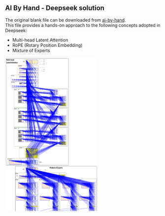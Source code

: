 ## AI By Hand - Deepseek solution

The original blank file can be downloaded from [ai-by-hand](https://github.com/ImagineAILab/ai-by-hand-excel).  
This file provides a hands-on approach to the following concepts adopted in Deepseek:

- Multi-head Latent Attention
- RoPE (Rotary Position Embedding)
- Mixture of Experts

<img src="preview.png" alt="Preview" width="300" height="500">
